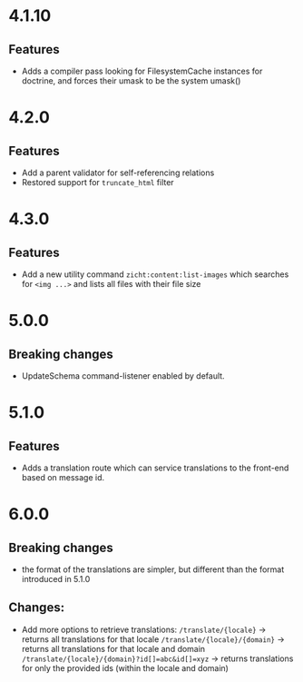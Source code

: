 # 4.1.10 #
## Features
* Adds a compiler pass looking for FilesystemCache instances for doctrine, and forces their umask to be the system umask()

# 4.2.0 #
## Features
* Add a parent validator for self-referencing relations
* Restored support for `truncate_html` filter

# 4.3.0 #
## Features
* Add a new utility command `zicht:content:list-images` which searches for `<img ...>` and lists all files with their file size

# 5.0.0 #
## Breaking changes
* UpdateSchema command-listener enabled by default.

# 5.1.0 #
## Features
* Adds a translation route which can service translations to the front-end based on message id.

# 6.0.0 #
## Breaking changes
 * the format of the translations are simpler, but different than the format introduced in 5.1.0
   
## Changes:
 * Add more options to retrieve translations:
    `/translate/{locale}` -> returns all translations for that locale
    `/translate/{locale}/{domain}` -> returns all translations for that locale and domain
    `/translate/{locale}/{domain}?id[]=abc&id[]=xyz` -> returns translations for only the provided ids (within the locale and domain)